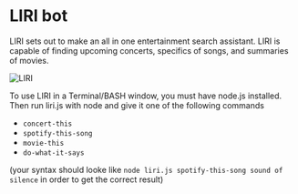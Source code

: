 # LIRI bot

LIRI sets out to make an all in one entertainment search assistant. LIRI is capable of finding upcoming concerts, specifics of songs, and summaries of movies.

![LIRI](https://ltwilhelm.github.io/responsive-portfolio/assets/images/liri.png)

To use LIRI in a Terminal/BASH window, you must have node.js installed. Then run liri.js with node and give it one of the following commands
   * `concert-this`
   * `spotify-this-song`
   * `movie-this`
   * `do-what-it-says`
   
(your syntax should looke like `node liri.js spotify-this-song sound of silence` in order to get the correct result)
